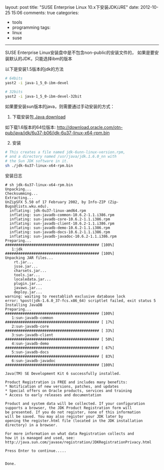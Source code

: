 layout: post
title: "SUSE Enterprise Linux 10.x下安装JDK/JRE"
date: 2012-10-25 15:06
comments: true
categories: 
  - tools
  - programming
tags: 
  - linux
  - suse
---

SUSE Enterprise Linux安装盘中是不包含non-public的安装文件的，
如果是要安装默认的JDK，只能选择ibm的版本

以下是安装1.5版本的jdk的方法

```sh
# 64bits
yast2 -i java-1_5_0-ibm-devel 

# 32bits
yast2 -i java-1_5_0-ibm-devel-32bit
```

如果要安装sun版本的java，则需要通过手动安装的方式：

<!--more-->

1. 下载安装包,[Java download](http://www.oracle.com/technetwork/java/javase/downloads/index.html)

如下载1.6版本的64位版本: http://download.oracle.com/otn-pub/java/jdk/6u37-b06/jdk-6u37-linux-x64-rpm.bin

2. 安装

```sh
# This creates a file named jdk-6unn-linux-version.rpm, 
# and a directory named /usr/java/jdk.1.6.0_nn with 
# the Sun JDK software in it.
sh ./jdk-6u37-linux-x64-rpm.bin
```

安装日志

```
# sh jdk-6u37-linux-x64-rpm.bin 
Unpacking...
Checksumming...
Extracting...
UnZipSFX 5.50 of 17 February 2002, by Info-ZIP (Zip-Bugs@lists.wku.edu).
  inflating: jdk-6u37-linux-amd64.rpm  
  inflating: sun-javadb-common-10.6.2-1.1.i386.rpm  
  inflating: sun-javadb-core-10.6.2-1.1.i386.rpm  
  inflating: sun-javadb-client-10.6.2-1.1.i386.rpm  
  inflating: sun-javadb-demo-10.6.2-1.1.i386.rpm  
  inflating: sun-javadb-docs-10.6.2-1.1.i386.rpm  
  inflating: sun-javadb-javadoc-10.6.2-1.1.i386.rpm  
Preparing...                ########################################### [100%]
   1:jdk                    ########################################### [100%]
Unpacking JAR files...
	rt.jar...
	jsse.jar...
	charsets.jar...
	tools.jar...
	localedata.jar...
	plugin.jar...
	javaws.jar...
	deploy.jar...
warning: waiting to reestablish exclusive database lock
error: %post(jdk-1.6.0_37-fcs.x86_64) scriptlet failed, exit status 5
Installing JavaDB
Preparing...                ########################################### [100%]
   1:sun-javadb-common      ########################################### [ 17%]
   2:sun-javadb-core        ########################################### [ 33%]
   3:sun-javadb-client      ########################################### [ 50%]
   4:sun-javadb-demo        ########################################### [ 67%]
   5:sun-javadb-docs        ########################################### [ 83%]
   6:sun-javadb-javadoc     ########################################### [100%]

Java(TM) SE Development Kit 6 successfully installed.

Product Registration is FREE and includes many benefits:
* Notification of new versions, patches, and updates
* Special offers on Oracle products, services and training
* Access to early releases and documentation

Product and system data will be collected. If your configuration
supports a browser, the JDK Product Registration form will
be presented. If you do not register, none of this information
will be saved. You may also register your JDK later by
opening the register.html file (located in the JDK installation
directory) in a browser.

For more information on what data Registration collects and 
how it is managed and used, see:
http://java.sun.com/javase/registration/JDKRegistrationPrivacy.html

Press Enter to continue.....

 
Done.
```
